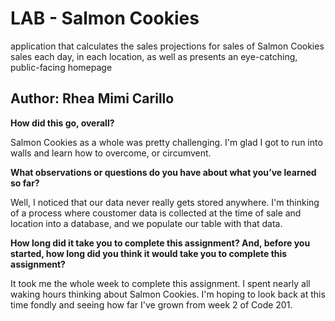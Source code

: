 # LAB - Salmon Cookies

application that calculates the sales projections for sales of Salmon Cookies sales each day, in each location, as well as presents an eye-catching, public-facing homepage

## Author: Rhea Mimi Carillo

**How did this go, overall?**

Salmon Cookies as a whole was pretty challenging. I'm glad I got to run into walls and learn how to overcome, or circumvent. 


**What observations or questions do you have about what you’ve learned so far?**

Well, I noticed that our data never really gets stored anywhere. I'm thinking of a process where coustomer data is collected at the time of sale and location into a database, and we populate our table with that data.


**How long did it take you to complete this assignment? And, before you started, how long did you think it would take you to complete this assignment?**

It took me the whole week to complete this assignment. I spent nearly all waking hours thinking about Salmon Cookies. I'm hoping to look back at this time fondly and seeing how far I've grown from week 2 of Code 201.

